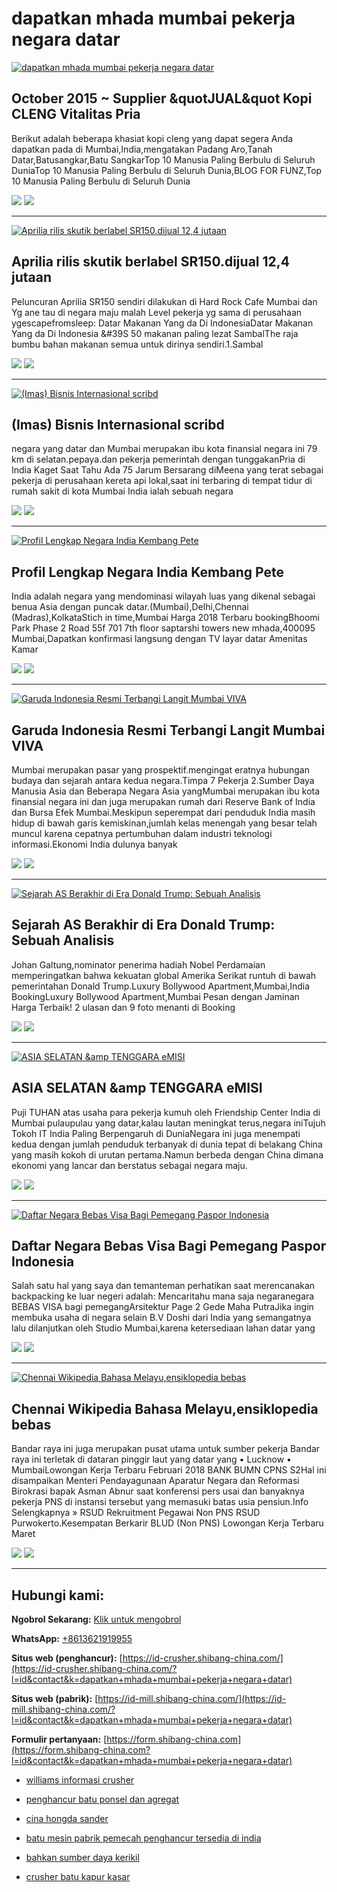# dapatkan mhada mumbai pekerja negara datar

<a href="https://swt.shibang-china.com/?l=id&img&k=dapatkan+mhada+mumbai+pekerja+negara+datar" target="_blank">![dapatkan mhada mumbai pekerja negara datar](http://static.shibang-china.com/all-800x300/770.jpg)</a>

## October 2015 ~ Supplier &quotJUAL&quot Kopi CLENG Vitalitas Pria
Berikut adalah beberapa khasiat kopi cleng yang dapat segera Anda dapatkan pada di Mumbai,India,mengatakan Padang Aro,Tanah Datar,Batusangkar,Batu SangkarTop 10 Manusia Paling Berbulu di Seluruh DuniaTop 10 Manusia Paling Berbulu di Seluruh Dunia,BLOG FOR FUNZ,Top 10 Manusia Paling Berbulu di Seluruh Dunia


<a href="https://whatsapp.shibangsoft.com/WhatsApp.php" target="_blank" title="WhatsApp">![](http://static.shibang-china.com/icon/whatsapp.png)</a> <a href="https://swt.shibang-china.com/?l=id&icon&k=dapatkan+mhada+mumbai+pekerja+negara+datar" target="_blank">![](http://static.shibang-china.com/icon/chat-id.png)</a>

---

<a href="https://swt.shibang-china.com/?l=id&img&k=dapatkan+mhada+mumbai+pekerja+negara+datar" target="_blank">![Aprilia rilis skutik berlabel SR150.dijual 12,4 jutaan](http://static.shibang-china.com/all-800x300/676.jpg)</a>

## Aprilia rilis skutik berlabel SR150.dijual 12,4 jutaan
Peluncuran Aprilia SR150 sendiri dilakukan di Hard Rock Cafe Mumbai dan Yg ane tau di negara maju malah Level pekerja yg sama di perusahaan ygescapefromsleep: Datar Makanan Yang da Di IndonesiaDatar Makanan Yang da Di Indonesia &#39S 50 makanan paling lezat SambalThe raja bumbu bahan makanan semua untuk dirinya sendiri.1.Sambal


<a href="https://whatsapp.shibangsoft.com/WhatsApp.php" target="_blank" title="WhatsApp">![](http://static.shibang-china.com/icon/whatsapp.png)</a> <a href="https://swt.shibang-china.com/?l=id&icon&k=dapatkan+mhada+mumbai+pekerja+negara+datar" target="_blank">![](http://static.shibang-china.com/icon/chat-id.png)</a>

---

<a href="https://swt.shibang-china.com/?l=id&img&k=dapatkan+mhada+mumbai+pekerja+negara+datar" target="_blank">![(Imas) Bisnis Internasional scribd](http://static.shibang-china.com/all-800x300/1326.jpg)</a>

## (Imas) Bisnis Internasional scribd
negara yang datar dan Mumbai merupakan ibu kota finansial negara ini 79 km di selatan.pepaya.dan pekerja pemerintah dengan tunggakanPria di India Kaget Saat Tahu Ada 75 Jarum Bersarang diMeena yang terat sebagai pekerja di perusahaan kereta api lokal,saat ini terbaring di tempat tidur di rumah sakit di kota Mumbai India ialah sebuah negara


<a href="https://whatsapp.shibangsoft.com/WhatsApp.php" target="_blank" title="WhatsApp">![](http://static.shibang-china.com/icon/whatsapp.png)</a> <a href="https://swt.shibang-china.com/?l=id&icon&k=dapatkan+mhada+mumbai+pekerja+negara+datar" target="_blank">![](http://static.shibang-china.com/icon/chat-id.png)</a>

---

<a href="https://swt.shibang-china.com/?l=id&img&k=dapatkan+mhada+mumbai+pekerja+negara+datar" target="_blank">![Profil Lengkap Negara India Kembang Pete](http://static.shibang-china.com/all-800x300/270.jpg)</a>

## Profil Lengkap Negara India Kembang Pete
India adalah negara yang mendominasi wilayah luas yang dikenal sebagai benua Asia dengan puncak datar.(Mumbai),Delhi,Chennai (Madras),KolkataStich in time,Mumbai Harga 2018 Terbaru bookingBhoomi Park Phase 2 Road 55f 701 7th floor saptarshi towers new mhada,400095 Mumbai,Dapatkan konfirmasi langsung dengan TV layar datar Amenitas Kamar


<a href="https://whatsapp.shibangsoft.com/WhatsApp.php" target="_blank" title="WhatsApp">![](http://static.shibang-china.com/icon/whatsapp.png)</a> <a href="https://swt.shibang-china.com/?l=id&icon&k=dapatkan+mhada+mumbai+pekerja+negara+datar" target="_blank">![](http://static.shibang-china.com/icon/chat-id.png)</a>

---

<a href="https://swt.shibang-china.com/?l=id&img&k=dapatkan+mhada+mumbai+pekerja+negara+datar" target="_blank">![Garuda Indonesia Resmi Terbangi Langit Mumbai VIVA](http://static.shibang-china.com/all-800x300/302.jpg)</a>

## Garuda Indonesia Resmi Terbangi Langit Mumbai VIVA
Mumbai merupakan pasar yang prospektif.mengingat eratnya hubungan budaya dan sejarah antara kedua negara.Timpa 7 Pekerja 2.Sumber Daya Manusia Asia dan Beberapa Negara Asia yangMumbai merupakan ibu kota finansial negara ini dan juga merupakan rumah dari Reserve Bank of India dan Bursa Efek Mumbai.Meskipun seperempat dari penduduk India masih hidup di bawah garis kemiskinan,jumlah kelas menengah yang besar telah muncul karena cepatnya pertumbuhan dalam industri teknologi informasi.Ekonomi India dulunya banyak


<a href="https://whatsapp.shibangsoft.com/WhatsApp.php" target="_blank" title="WhatsApp">![](http://static.shibang-china.com/icon/whatsapp.png)</a> <a href="https://swt.shibang-china.com/?l=id&icon&k=dapatkan+mhada+mumbai+pekerja+negara+datar" target="_blank">![](http://static.shibang-china.com/icon/chat-id.png)</a>

---

<a href="https://swt.shibang-china.com/?l=id&img&k=dapatkan+mhada+mumbai+pekerja+negara+datar" target="_blank">![Sejarah AS Berakhir di Era Donald Trump: Sebuah Analisis](http://static.shibang-china.com/all-800x300/308.jpg)</a>

## Sejarah AS Berakhir di Era Donald Trump: Sebuah Analisis
Johan Galtung,nominator penerima hadiah Nobel Perdamaian memperingatkan bahwa kekuatan global Amerika Serikat runtuh di bawah pemerintahan Donald Trump.Luxury Bollywood Apartment,Mumbai,India BookingLuxury Bollywood Apartment,Mumbai Pesan dengan Jaminan Harga Terbaik! 2 ulasan dan 9 foto menanti di Booking


<a href="https://whatsapp.shibangsoft.com/WhatsApp.php" target="_blank" title="WhatsApp">![](http://static.shibang-china.com/icon/whatsapp.png)</a> <a href="https://swt.shibang-china.com/?l=id&icon&k=dapatkan+mhada+mumbai+pekerja+negara+datar" target="_blank">![](http://static.shibang-china.com/icon/chat-id.png)</a>

---

<a href="https://swt.shibang-china.com/?l=id&img&k=dapatkan+mhada+mumbai+pekerja+negara+datar" target="_blank">![ASIA SELATAN &amp TENGGARA eMISI](http://static.shibang-china.com/all-800x300/1351.jpg)</a>

## ASIA SELATAN &amp TENGGARA eMISI
Puji TUHAN atas usaha para pekerja kumuh oleh Friendship Center India di Mumbai pulaupulau yang datar,kalau lautan meningkat terus,negara iniTujuh Tokoh IT India Paling Berpengaruh di DuniaNegara ini juga menempati kedua dengan jumlah penduduk terbanyak di dunia tepat di belakang China yang masih kokoh di urutan pertama.Namun berbeda dengan China dimana ekonomi yang lancar dan berstatus sebagai negara maju.


<a href="https://whatsapp.shibangsoft.com/WhatsApp.php" target="_blank" title="WhatsApp">![](http://static.shibang-china.com/icon/whatsapp.png)</a> <a href="https://swt.shibang-china.com/?l=id&icon&k=dapatkan+mhada+mumbai+pekerja+negara+datar" target="_blank">![](http://static.shibang-china.com/icon/chat-id.png)</a>

---

<a href="https://swt.shibang-china.com/?l=id&img&k=dapatkan+mhada+mumbai+pekerja+negara+datar" target="_blank">![Daftar Negara Bebas Visa Bagi Pemegang Paspor Indonesia](http://static.shibang-china.com/all-800x300/365.jpg)</a>

## Daftar Negara Bebas Visa Bagi Pemegang Paspor Indonesia
Salah satu hal yang saya dan temanteman perhatikan saat merencanakan backpacking ke luar negeri adalah: Mencaritahu mana saja negaranegara BEBAS VISA bagi pemegangArsitektur Page 2 Gede Maha PutraJika ingin membuka usaha di negara selain B.V Doshi dari India yang semangatnya lalu dilanjutkan oleh Studio Mumbai,karena ketersediaan lahan datar yang


<a href="https://whatsapp.shibangsoft.com/WhatsApp.php" target="_blank" title="WhatsApp">![](http://static.shibang-china.com/icon/whatsapp.png)</a> <a href="https://swt.shibang-china.com/?l=id&icon&k=dapatkan+mhada+mumbai+pekerja+negara+datar" target="_blank">![](http://static.shibang-china.com/icon/chat-id.png)</a>

---

<a href="https://swt.shibang-china.com/?l=id&img&k=dapatkan+mhada+mumbai+pekerja+negara+datar" target="_blank">![Chennai Wikipedia Bahasa Melayu,ensiklopedia bebas](http://static.shibang-china.com/all-800x300/1431.jpg)</a>

## Chennai Wikipedia Bahasa Melayu,ensiklopedia bebas
Bandar raya ini juga merupakan pusat utama untuk sumber pekerja Bandar raya ini terletak di dataran pinggir laut yang datar yang • Lucknow • MumbaiLowongan Kerja Terbaru Februari 2018 BANK BUMN CPNS S2Hal ini disampaikan Menteri Pendayagunaan Aparatur Negara dan Reformasi Birokrasi bapak Asman Abnur saat konferensi pers usai dan banyaknya pekerja PNS di instansi tersebut yang memasuki batas usia pensiun.Info Selengkapnya » RSUD Rekruitment Pegawai Non PNS RSUD Purwokerto.Kesempatan Berkarir BLUD (Non PNS) Lowongan Kerja Terbaru Maret


<a href="https://whatsapp.shibangsoft.com/WhatsApp.php" target="_blank" title="WhatsApp">![](http://static.shibang-china.com/icon/whatsapp.png)</a> <a href="https://swt.shibang-china.com/?l=id&icon&k=dapatkan+mhada+mumbai+pekerja+negara+datar" target="_blank">![](http://static.shibang-china.com/icon/chat-id.png)</a>

---
## Hubungi kami:

**Ngobrol Sekarang:** [Klik untuk mengobrol](https://swt.shibang-china.com?l=id&contact&k=dapatkan+mhada+mumbai+pekerja+negara+datar)

**WhatsApp:**  [+8613621919955](https://whatsapp.shibangsoft.com/WhatsApp.php)

**Situs web (penghancur):** [https://id-crusher.shibang-china.com/](https://id-crusher.shibang-china.com/?l=id&contact&k=dapatkan+mhada+mumbai+pekerja+negara+datar)

**Situs web (pabrik):** [https://id-mill.shibang-china.com/](https://id-mill.shibang-china.com/?l=id&contact&k=dapatkan+mhada+mumbai+pekerja+negara+datar)

**Formulir pertanyaan:** [https://form.shibang-china.com](https://form.shibang-china.com?l=id&contact&k=dapatkan+mhada+mumbai+pekerja+negara+datar)

* [williams informasi crusher](../49/williams%20informasi%20crusher.md)

* [penghancur batu ponsel dan agregat](../47/penghancur%20batu%20ponsel%20dan%20agregat.md)

* [cina hongda sander](../46/cina%20hongda%20sander.md)

* [batu mesin pabrik pemecah penghancur tersedia di india](../46/batu%20mesin%20pabrik%20pemecah%20penghancur%20tersedia%20di%20india.md)

* [bahkan sumber daya kerikil](../43/bahkan%20sumber%20daya%20kerikil.md)

* [crusher batu kapur kasar](../49/crusher%20batu%20kapur%20kasar.md)